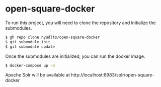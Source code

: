 # open-square-docker

To run this project, you will need to clone the repository and initialize the submodules.

```bash
$ gh repo clone nyudlts/open-square-docker
$ git submodule init
$ git submodule update
```

Once the submodules are initialized, you can run the docker image.

```bash
$ docker-compose up -d
```

Apache Solr will be available at http://localhost:8983/solr/open-square-docker
